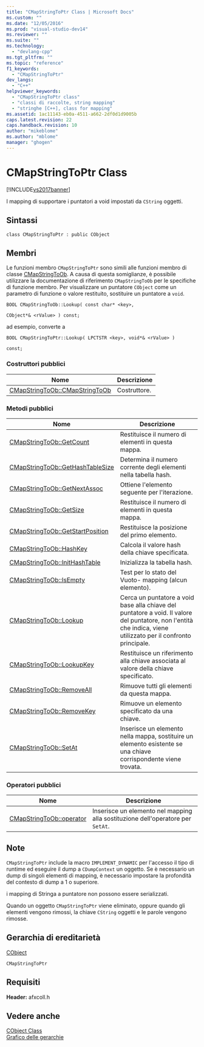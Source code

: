 ```yaml
---
title: "CMapStringToPtr Class | Microsoft Docs"
ms.custom: ""
ms.date: "12/05/2016"
ms.prod: "visual-studio-dev14"
ms.reviewer: ""
ms.suite: ""
ms.technology: 
  - "devlang-cpp"
ms.tgt_pltfrm: ""
ms.topic: "reference"
f1_keywords: 
  - "CMapStringToPtr"
dev_langs: 
  - "C++"
helpviewer_keywords: 
  - "CMapStringToPtr class"
  - "classi di raccolte, string mapping"
  - "stringhe [C++], class for mapping"
ms.assetid: 1ac11143-eb0a-4511-a662-2df0d1d9005b
caps.latest.revision: 22
caps.handback.revision: 10
author: "mikeblome"
ms.author: "mblome"
manager: "ghogen"
---
```

# CMapStringToPtr Class
[!INCLUDE[vs2017banner](../../assembler/inline/includes/vs2017banner.md)]

I mapping di supportare i puntatori a void impostati da `CString` oggetti.  
  
## Sintassi  
  
```  
class CMapStringToPtr : public CObject  
```  
  
## Membri  
 Le funzioni membro `CMapStringToPtr` sono simili alle funzioni membro di classe [CMapStringToOb](../../mfc/reference/cmapstringtoob-class.md).  A causa di questa somiglianze, è possibile utilizzare la documentazione di riferimento `CMapStringToOb` per le specifiche di funzione membro.  Per visualizzare un puntatore `CObject` come un parametro di funzione o valore restituito, sostituire un puntatore a `void`.  
  
 `BOOL CMapStringToOb::Lookup( const char* <key>,`  
  
 `CObject*& <rValue> ) const;`  
  
 ad esempio, converte a  
  
 `BOOL CMapStringToPtr::Lookup( LPCTSTR <key>, void*& <rValue> )`  
  
 `const;`  
  
### Costruttori pubblici  
  
|Nome|Descrizione|  
|----------|-----------------|  
|[CMapStringToOb::CMapStringToOb](../Topic/CMapStringToOb::CMapStringToOb.md)|Costruttore.|  
  
### Metodi pubblici  
  
|Nome|Descrizione|  
|----------|-----------------|  
|[CMapStringToOb::GetCount](../Topic/CMapStringToOb::GetCount.md)|Restituisce il numero di elementi in questa mappa.|  
|[CMapStringToOb::GetHashTableSize](../Topic/CMapStringToOb::GetHashTableSize.md)|Determina il numero corrente degli elementi nella tabella hash.|  
|[CMapStringToOb::GetNextAssoc](../Topic/CMapStringToOb::GetNextAssoc.md)|Ottiene l'elemento seguente per l'iterazione.|  
|[CMapStringToOb::GetSize](../Topic/CMapStringToOb::GetSize.md)|Restituisce il numero di elementi in questa mappa.|  
|[CMapStringToOb::GetStartPosition](../Topic/CMapStringToOb::GetStartPosition.md)|Restituisce la posizione del primo elemento.|  
|[CMapStringToOb::HashKey](../Topic/CMapStringToOb::HashKey.md)|Calcola il valore hash della chiave specificata.|  
|[CMapStringToOb::InitHashTable](../Topic/CMapStringToOb::InitHashTable.md)|Inizializza la tabella hash.|  
|[CMapStringToOb::IsEmpty](../Topic/CMapStringToOb::IsEmpty.md)|Test per lo stato del Vuoto\- mapping \(alcun elemento\).|  
|[CMapStringToOb::Lookup](../Topic/CMapStringToOb::Lookup.md)|Cerca un puntatore a void base alla chiave del puntatore a void.  Il valore del puntatore, non l'entità che indica, viene utilizzato per il confronto principale.|  
|[CMapStringToOb::LookupKey](../Topic/CMapStringToOb::LookupKey.md)|Restituisce un riferimento alla chiave associata al valore della chiave specificato.|  
|[CMapStringToOb::RemoveAll](../Topic/CMapStringToOb::RemoveAll.md)|Rimuove tutti gli elementi da questa mappa.|  
|[CMapStringToOb::RemoveKey](../Topic/CMapStringToOb::RemoveKey.md)|Rimuove un elemento specificato da una chiave.|  
|[CMapStringToOb::SetAt](../Topic/CMapStringToOb::SetAt.md)|Inserisce un elemento nella mappa, sostituire un elemento esistente se una chiave corrispondente viene trovata.|  
  
### Operatori pubblici  
  
|Nome|Descrizione|  
|----------|-----------------|  
|[CMapStringToOb::operator](../Topic/CMapStringToOb::operator.md)|Inserisce un elemento nel mapping alla sostituzione dell'operatore per `SetAt`.|  
  
## Note  
 `CMapStringToPtr` include la macro `IMPLEMENT_DYNAMIC` per l'accesso il tipo di runtime ed eseguire il dump a `CDumpContext` un oggetto.  Se è necessario un dump di singoli elementi di mapping, è necessario impostare la profondità del contesto di dump a 1 o superiore.  
  
 i mapping di Stringa a puntatore non possono essere serializzati.  
  
 Quando un oggetto `CMapStringToPtr` viene eliminato, oppure quando gli elementi vengono rimossi, la chiave `CString` oggetti e le parole vengono rimosse.  
  
## Gerarchia di ereditarietà  
 [CObject](../../mfc/reference/cobject-class.md)  
  
 `CMapStringToPtr`  
  
## Requisiti  
 **Header:** afxcoll.h  
  
## Vedere anche  
 [CObject Class](../../mfc/reference/cobject-class.md)   
 [Grafico delle gerarchie](../../mfc/hierarchy-chart.md)